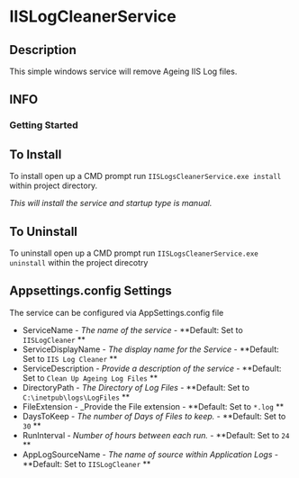 # IISLogCleanerService
 
## Description

This simple windows service will remove Ageing IIS Log files. 

## INFO 

### Getting Started

## To Install 
To install open up a CMD prompt run `IISLogsCleanerService.exe install` within project directory. 

_This will install the service and startup type is manual._

## To Uninstall
To uninstall open up a CMD prompt run `IISLogsCleanerService.exe uninstall` within the project direcotry

## Appsettings.config Settings

The service can be configured via AppSettings.config file 

* ServiceName - _The name of the service_  - **Default: Set to `IISLogCleaner` **
* ServiceDisplayName - _The display name for the Service_ - **Default: Set to `IIS Log Cleaner` **
* ServiceDescription - _Provide a description of the service_ - **Default: Set to `Clean Up Ageing Log Files` **
* DirectoryPath - _The Directory of Log Files_ - **Default: Set to `C:\inetpub\logs\LogFiles` **
* FileExtension - _Provide the File extension - **Default: Set to `*.log` **
* DaysToKeep - _The number of Days of Files to keep._ - **Default: Set to `30` **
* RunInterval - _Number of hours between each run._ - **Default: Set to `24` ** 
* AppLogSourceName - _The name of source within Application Logs_ - **Default: Set to `IISLogCleaner` **

